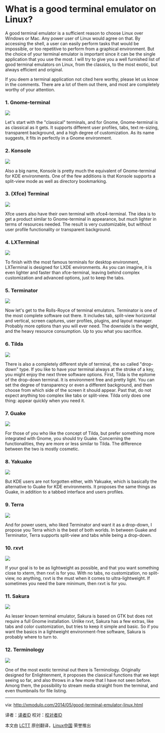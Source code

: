 What is a good terminal emulator on Linux?
================================================================================
A good terminal emulator is a sufficient reason to choose Linux over Windows or Mac. Any power user of Linux would agree on that. By accessing the shell, a user can easily perform tasks that would be impossible, or too repetitive to perform from a graphical environment. But the choice of your terminal emulator is important since it can be the single application that you use the most. I will try to give you a well furnished list of good terminal emulators on Linux, from the classics, to the most exotic, but always efficient and original.

If you deem a terminal application not cited here worthy, please let us know in the comments. There are a lot of them out there, and most are completely worthy of your attention.

### 1. Gnome-terminal ###

![](https://farm4.staticflickr.com/3699/14100905190_478812cae2_z.jpg)

Let's start with the "classical" terminals, and for Gnome, Gnome-terminal is as classical as it gets. It supports different user profiles, tabs, text re-sizing, transparent background, and a high degree of customization. As its name suggests, it fits in perfectly in a Gnome environment.

### 2. Konsole ###

![](https://farm3.staticflickr.com/2897/14101006647_ec13565200_z.jpg)

Also a big name, Konsole is pretty much the equivalent of Gnome-terminal for KDE environments. One of the few additions is that Konsole supports a split-view mode as well as directory bookmarking.

### 3. (Xfce) Terminal ###

![](https://farm3.staticflickr.com/2928/14100857759_fa29cc968e_z.jpg)

Xfce users also have their own terminal with xfce4-terminal. The idea is to get a product similar to Gnome-terminal in appearance, but much lighter in terms of resources needed. The result is very customizable, but without user profile functionality or transparent background.

### 4. LXTerminal ###

[![](https://farm6.staticflickr.com/5569/14100905020_dd2b3e830e_z.jpg)][1]

To finish with the most famous terminals for desktop environment, LXTerminal is designed for LXDE environments. As you can imagine, it is even lighter and faster than xfce-terminal, leaving behind complex customization and advanced options, just to keep the tabs.

### 5. Terminator ###

![](https://farm4.staticflickr.com/3726/14100980857_1591317b8a_z.jpg)

Now let's get to the Rolls-Royce of terminal emulators. Terminator is one of the most complete software out there. It includes tab, split-view horizontal and vertical, screen captures, user profiles, plugins, and layout manager. Probably more options than you will ever need. The downside is the weight, and the heavy resource consumption. Up to you what you sacrifice.

### 6. Tilda ###

[![](https://farm6.staticflickr.com/5585/14284203351_2c25a33cb4_z.jpg)][2]

There is also a completely different style of terminal, the so called "drop-down" type. If you like to have your terminal always at the stroke of a key, you might enjoy the next three software options. First, Tilda is the epitome of the drop-down terminal. It is environment free and pretty light. You can set the degree of transparency or even a different background, and then choose from which side of the screen it should appear. Past that, do not expect anything too complex like tabs or split-view. Tilda only does one thing: appear quickly when you need it.

### 7. Guake ###

![](https://farm4.staticflickr.com/3733/14285529772_aa824b5e39_z.jpg)

For those of you who like the concept of Tilda, but prefer something more integrated with Gnome, you should try Guake. Concerning the functionalities, they are more or less similar to Tilda. The difference between the two is mostly cosmetic.

### 8. Yakuake ###

[![](https://farm6.staticflickr.com/5274/14100857589_142fdc4153_z.jpg)][3]

But KDE users are not forgotten either, with Yakuake, which is basically the alternative to Guake for KDE environments. It proposes the same things as Guake, in addition to a tabbed interface and users profiles.

### 9. Terra ###

![](https://farm4.staticflickr.com/3700/14307721343_0e55878bb0_z.jpg)

And for power users, who liked Terminator and want it as a drop-down, I propose you Terra which is the best of both worlds. In between Guake and Terminator, Terra supports split-view and tabs while being a drop-down.

### 10. rxvt ###

![](https://farm3.staticflickr.com/2916/14307721303_805fe977ce_o.png)

If your goal is to be as lightweight as possible, and that you want something close to xterm, then rxvt is for you. With no tabs, no customization, no split-view, no anything, rxvt is the must when it comes to ultra-lightweight. If sometimes you need the bare minimum, then rxvt is for you.

### 11. Sakura ###

![](https://farm4.staticflickr.com/3823/14287031834_d8a5ac966f_z.jpg)

As lesser known terminal emulator, Sakura is based on GTK but does not require a full Gnome installation. Unlike rxvt, Sakura has a few extras, like tabs and color customization, but tries to keep it simple and basic. So if you want the basics in a lightweight environment-free software, Sakura is probably where to turn to.

### 12. Terminology ###

![](https://farm4.staticflickr.com/3706/14264408226_a0223861ae_z.jpg)

One of the most exotic terminal out there is Terminology. Originally designed for Enlightenment, it proposes the classical functions that we kept seeing so far, and also throws in a few more that I have not seen before. Among them, the possibility to stream media straight from the terminal, and even thumbnails for file listing. 

--------------------------------------------------------------------------------

via: http://xmodulo.com/2014/05/good-terminal-emulator-linux.html

译者：[译者ID](https://github.com/译者ID) 校对：[校对者ID](https://github.com/校对者ID)

本文由 [LCTT](https://github.com/LCTT/TranslateProject) 原创翻译，[Linux中国](http://linux.cn/) 荣誉推出

[1]:https://www.flickr.com/photos/xmodulo/14100905020/
[2]:https://www.flickr.com/photos/xmodulo/14284203351/
[3]:https://www.flickr.com/photos/xmodulo/14100857589/